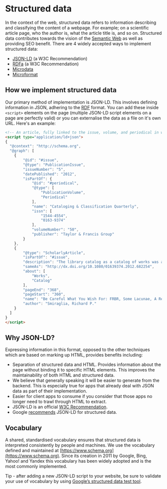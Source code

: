 # Structured data

In the context of the web, structured data refers to information describing and classifying the content of a webpage. For example; on a scientific article page, who the author is, what the article title is, and so on. Structured data contributes towards the vision of the [Semantic Web](https://en.wikipedia.org/wiki/Semantic_Web#Semantic_Web_solutions) as well as providing SEO benefit. There are 4 widely accepted ways to implement structured data:
- [JSON-LD](https://en.wikipedia.org/wiki/JSON-LD) (a W3C Recommendation)
- [RDFa](https://en.wikipedia.org/wiki/RDFa) (a W3C Recommendation)
- [Microdata](https://en.wikipedia.org/wiki/Microdata_(HTML))
- [Microformat](https://en.wikipedia.org/wiki/Microformat)


## How we implement structured data

Our primary method of implementation is JSON-LD. This involves defining information in JSON, adhering to the [RDF](https://en.wikipedia.org/wiki/Resource_Description_Framework) format. You can add these inside `<script>` elements on the page (multiple JSON-LD script elements on a page are perfectly valid) or you can externalise the data as a file on it's own URL. Here's an example:
```html
<!-- An article, fully linked to the issue, volume, and periodical in which it was published -->
<script type="application/ld+json">
{
  "@context": "http://schema.org",
  "@graph": [
    {
        "@id": "#issue",
        "@type": "PublicationIssue",
        "issueNumber": "5",
        "datePublished": "2012",
        "isPartOf": {
            "@id": "#periodical",
            "@type": [
                "PublicationVolume",
                "Periodical"
            ],
            "name": "Cataloging & Classification Quarterly",
            "issn": [
                "1544-4554",
                "0163-9374"
            ],
            "volumeNumber": "50",
            "publisher": "Taylor & Francis Group"
        }
    },
    {
        "@type": "ScholarlyArticle",
        "isPartOf": "#issue",
        "description": "The library catalog as a catalog of works was an infectious idea, which together with research led to reconceptualization in the form of the FRBR conceptual model. Two categories of lacunae emerge--the expression entity, and gaps in the model such as aggregates and dynamic documents. Evidence needed to extend the FRBR model is available in contemporary research on instantiation. The challenge for the bibliographic community is to begin to think of FRBR as a form of knowledge organization system, adding a final dimension to classification. The articles in the present special issue offer a compendium of the promise of the FRBR model.",
        "sameAs": "http://dx.doi.org/10.1080/01639374.2012.682254",
        "about": [
            "Works",
            "Catalog"
        ],
        "pageEnd": "368",
        "pageStart": "360",
        "name": "Be Careful What You Wish For: FRBR, Some Lacunae, A Review",
        "author": "Smiraglia, Richard P."
    }
  ]
}
</script>
```

## Why JSON-LD?
Expressing information in this format, opposed to the other techniques which are based on marking up HTML, provides benefits including:

- Separation of structured data and HTML. Provides information about the page without binding it to specific HTML elements. This improves the maintainability of both HTML and structured data.
- We believe that generally speaking it will be easier to generate from the backend. This is especially true for apps that already deal with JSON data as part of their implementation.
- Easier for client apps to consume if you consider that those apps no longer need to trawl through HTML to extract.
- JSON-LD is an official [W3C Recommendation](https://en.wikipedia.org/wiki/World_Wide_Web_Consortium#W3C_recommendation_(REC)).
- Google [recommends](https://developers.google.com/search/docs/guides/intro-structured-data) JSON-LD for structured data.

## Vocabulary
A shared, standardised vocabulary ensures that structured data is interpreted consistently by people and machines. We use the vocabulary defined and maintained at [https://www.schema.org](https://www.schema.org). Since its creation in 2011 by Google, Bing, Yahoo! and Yandex this vocabulary has been widely adopted and is the most commonly implemented.

Tip - after adding a new JSON-LD script to your website, be sure to validate your use of vocabulary by using [Google’s structured data test tool](https://search.google.com/structured-data/testing-tool).

